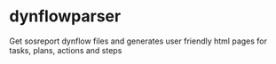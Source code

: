 # dynflowparser
Get sosreport dynflow files and generates user friendly html pages for tasks, plans, actions and steps

